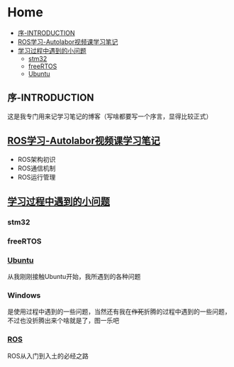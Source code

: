 # Home
  - [序-INTRODUCTION](#序-INTRODUCTION)
  - [ROS学习-Autolabor视频课学习笔记](#ROS学习-Autolabor视频课学习笔记)
  - [学习过程中遇到的小问题](#学习过程中遇到的小问题)
    - [stm32](#stm32)
    - [freeRTOS](#freeRTOS)
    - [Ubuntu](#Ubuntu)
## 序-INTRODUCTION
这是我专门用来记学习笔记的博客（写啥都要写一个序言，显得比较正式）
## [ROS学习-Autolabor视频课学习笔记](ROS学习-Autolabor视频课学习笔记/ROS学习.md)
- ROS架构初识
- ROS通信机制
- ROS运行管理
## [学习过程中遇到的小问题](学习过程中遇到的小问题/学习过程中遇到的小问题.md)
### stm32
### freeRTOS
### [Ubuntu]()
从我刚刚接触Ubuntu开始，我所遇到的各种问题
### Windows
是使用过程中遇到的一些问题，当然还有我在~~作死~~折腾的过程中遇到的一些问题，不过也没折腾出来个啥就是了，图一乐吧
### [ROS]()
ROS从入门到入土的必经之路

